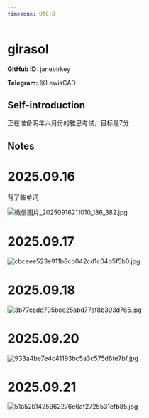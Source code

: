 ```yaml
---
timezone: UTC+8
---
```


# girasol

**GitHub ID:** janebirkey

**Telegram:** @LewisCAD

## Self-introduction

正在准备明年六月份的雅思考试，目标是7分

## Notes
<!-- Content_START -->
# 2025.09.16
<!-- DAILY_CHECKIN_2025-09-16_START -->
背了些单词

![微信图片_20250916211010_186_382.jpg](https://raw.githubusercontent.com/IntensiveCoLearning/english_3rd/main/assets/janebirkey/images/2025-09-16-1758028293679-_____20250916211010_186_382.jpg)
<!-- DAILY_CHECKIN_2025-09-16_END -->


# 2025.09.17
<!-- DAILY_CHECKIN_2025-09-17_START -->
![cbceee523e911b8cb042cd1c04b5f5b0.jpg](https://raw.githubusercontent.com/IntensiveCoLearning/english_3rd/main/assets/janebirkey/images/2025-09-17-1758118309280-cbceee523e911b8cb042cd1c04b5f5b0.jpg)
<!-- DAILY_CHECKIN_2025-09-17_END -->


# 2025.09.18
<!-- DAILY_CHECKIN_2025-09-18_START -->
![3b77cadd795bee25abd77af8b393d765.jpg](https://raw.githubusercontent.com/IntensiveCoLearning/english_3rd/main/assets/janebirkey/images/2025-09-18-1758155870192-3b77cadd795bee25abd77af8b393d765.jpg)
<!-- DAILY_CHECKIN_2025-09-18_END -->


# 2025.09.20
<!-- DAILY_CHECKIN_2025-09-20_START -->
![933a4be7e4c41193bc5a3c575d6fe7bf.jpg](https://raw.githubusercontent.com/IntensiveCoLearning/english_3rd/main/assets/janebirkey/images/2025-09-20-1758372579133-933a4be7e4c41193bc5a3c575d6fe7bf.jpg)
<!-- DAILY_CHECKIN_2025-09-20_END -->


# 2025.09.21
<!-- DAILY_CHECKIN_2025-09-21_START -->
![51a52b1425962276e6af2725531efb85.jpg](https://raw.githubusercontent.com/IntensiveCoLearning/english_3rd/main/assets/janebirkey/images/2025-09-21-1758467912386-51a52b1425962276e6af2725531efb85.jpg)
<!-- DAILY_CHECKIN_2025-09-21_END -->
<!-- Content_END -->
